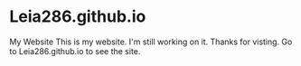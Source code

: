 # Leia286.github.io
My Website
This is my website. I'm still working on it. Thanks for visting.
Go to Leia286.github.io to see the site.
